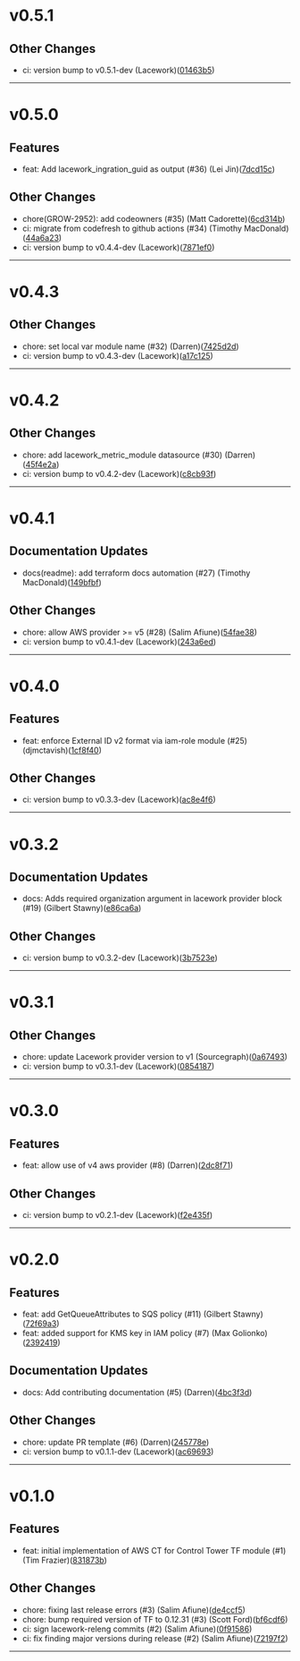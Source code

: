 # v0.5.1

## Other Changes
* ci: version bump to v0.5.1-dev (Lacework)([01463b5](https://github.com/lacework/terraform-aws-cloudtrail-controltower/commit/01463b598600e3d718e36223e2db0793682f814e))
---
# v0.5.0

## Features
* feat: Add lacework_ingration_guid as output (#36) (Lei Jin)([7dcd15c](https://github.com/lacework/terraform-aws-cloudtrail-controltower/commit/7dcd15cd31c47a03cba6a6f13323c5e0668f04c2))
## Other Changes
* chore(GROW-2952): add codeowners (#35) (Matt Cadorette)([6cd314b](https://github.com/lacework/terraform-aws-cloudtrail-controltower/commit/6cd314bd3c64b1aa5163cf6f38c77a007c071bcb))
* ci: migrate from codefresh to github actions (#34) (Timothy MacDonald)([44a6a23](https://github.com/lacework/terraform-aws-cloudtrail-controltower/commit/44a6a23f797ce710d0c8b97e28570bea25f24bd2))
* ci: version bump to v0.4.4-dev (Lacework)([7871ef0](https://github.com/lacework/terraform-aws-cloudtrail-controltower/commit/7871ef01acee4ad3ecfd44acbaa4748bd065771e))
---
# v0.4.3

## Other Changes
* chore: set local var module name (#32) (Darren)([7425d2d](https://github.com/lacework/terraform-aws-cloudtrail-controltower/commit/7425d2d09fb82c5402a42969c73308f6657dba9e))
* ci: version bump to v0.4.3-dev (Lacework)([a17c125](https://github.com/lacework/terraform-aws-cloudtrail-controltower/commit/a17c12582208f8ac541693a24362c3aead5254ec))
---
# v0.4.2

## Other Changes
* chore: add lacework_metric_module datasource (#30) (Darren)([45f4e2a](https://github.com/lacework/terraform-aws-cloudtrail-controltower/commit/45f4e2ac101e35329a6beb07cdf43d8e89c0c717))
* ci: version bump to v0.4.2-dev (Lacework)([c8cb93f](https://github.com/lacework/terraform-aws-cloudtrail-controltower/commit/c8cb93f58c21b124252e87e7d0c005614b852bca))
---
# v0.4.1

## Documentation Updates
* docs(readme): add terraform docs automation (#27) (Timothy MacDonald)([149bfbf](https://github.com/lacework/terraform-aws-cloudtrail-controltower/commit/149bfbfce9fe943f86a83ed2c0258e0a0ca378d8))
## Other Changes
* chore: allow AWS provider >= v5 (#28) (Salim Afiune)([54fae38](https://github.com/lacework/terraform-aws-cloudtrail-controltower/commit/54fae38e51e1949b365a420469e9932330b7eb59))
* ci: version bump to v0.4.1-dev (Lacework)([243a6ed](https://github.com/lacework/terraform-aws-cloudtrail-controltower/commit/243a6ed66cc61f87396a582aa94883a06137797f))
---
# v0.4.0

## Features
* feat: enforce External ID v2 format via iam-role module (#25) (djmctavish)([1cf8f40](https://github.com/lacework/terraform-aws-cloudtrail-controltower/commit/1cf8f4080954ee0545e8a624a26fc359a2fdd454))
## Other Changes
* ci: version bump to v0.3.3-dev (Lacework)([ac8e4f6](https://github.com/lacework/terraform-aws-cloudtrail-controltower/commit/ac8e4f66de63040f7a4a34739aadbf922a026110))
---
# v0.3.2

## Documentation Updates
* docs: Adds required organization argument in lacework provider block (#19) (Gilbert Stawny)([e86ca6a](https://github.com/lacework/terraform-aws-cloudtrail-controltower/commit/e86ca6a70e60413088ae15a6753666aa6d7c1111))
## Other Changes
* ci: version bump to v0.3.2-dev (Lacework)([3b7523e](https://github.com/lacework/terraform-aws-cloudtrail-controltower/commit/3b7523e7e0c0623fcaea10256b59e53b6ba32be6))
---
# v0.3.1

## Other Changes
* chore: update Lacework provider version to v1 (Sourcegraph)([0a67493](https://github.com/lacework/terraform-aws-cloudtrail-controltower/commit/0a674939dd45032be8e425f47389118fa9685c56))
* ci: version bump to v0.3.1-dev (Lacework)([0854187](https://github.com/lacework/terraform-aws-cloudtrail-controltower/commit/0854187344129c315ff4c747a6c759b0d6fcf0c4))
---
# v0.3.0

## Features
* feat: allow use of v4 aws provider (#8) (Darren)([2dc8f71](https://github.com/lacework/terraform-aws-cloudtrail-controltower/commit/2dc8f719370707aac8be475aefee25c1f795591b))
## Other Changes
* ci: version bump to v0.2.1-dev (Lacework)([f2e435f](https://github.com/lacework/terraform-aws-cloudtrail-controltower/commit/f2e435f81280ba79af08e27c9e19517966064728))
---
# v0.2.0

## Features
* feat: add GetQueueAttributes to SQS policy (#11) (Gilbert Stawny)([72f69a3](https://github.com/lacework/terraform-aws-cloudtrail-controltower/commit/72f69a33c4ac7763d9a57a2411da66e41404d68f))
* feat: added support for KMS key in IAM policy (#7) (Max Golionko)([2392419](https://github.com/lacework/terraform-aws-cloudtrail-controltower/commit/2392419ebd8fbfa2262deff44ea174f5e6919059))
## Documentation Updates
* docs: Add contributing documentation (#5) (Darren)([4bc3f3d](https://github.com/lacework/terraform-aws-cloudtrail-controltower/commit/4bc3f3d6a0c62e8c1ed95e3dade8cb998cf949de))
## Other Changes
* chore: update PR template (#6) (Darren)([245778e](https://github.com/lacework/terraform-aws-cloudtrail-controltower/commit/245778e2cb812a36832961330605f68b826e1af5))
* ci: version bump to v0.1.1-dev (Lacework)([ac69693](https://github.com/lacework/terraform-aws-cloudtrail-controltower/commit/ac696932b9ea302f7252c460dd6f2098be2cb83c))
---
# v0.1.0

## Features
* feat: initial implementation of AWS CT for Control Tower TF module (#1) (Tim Frazier)([831873b](https://github.com/lacework/terraform-aws-cloudtrail-controltower/commit/831873b9e944b3d3ca16b19b8c0f00593c023bd6))
## Other Changes
* chore: fixing last release errors (#3) (Salim Afiune)([de4ccf5](https://github.com/lacework/terraform-aws-cloudtrail-controltower/commit/de4ccf527c4924dc16ca57d62051a2fea99b829c))
* chore: bump required version of TF to 0.12.31 (#3) (Scott Ford)([bf6cdf6](https://github.com/lacework/terraform-aws-cloudtrail-controltower/commit/bf6cdf68a271cc49560dd66bb60fd590b0b1328c))
* ci: sign lacework-releng commits (#2) (Salim Afiune)([0f91586](https://github.com/lacework/terraform-aws-cloudtrail-controltower/commit/0f915863e880a4ee9aa6a6097707ff585ca712ac))
* ci: fix finding major versions during release (#2) (Salim Afiune)([72197f2](https://github.com/lacework/terraform-aws-cloudtrail-controltower/commit/72197f2f20bf5d67710a2bc2d38d4844427e6d77))
---
